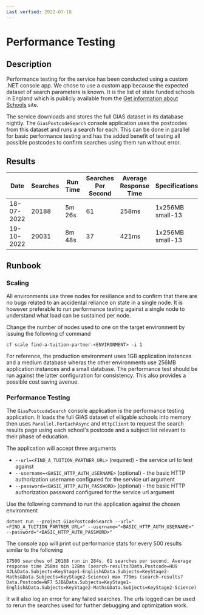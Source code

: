 ```yaml
---
Last verfied: 2022-07-18
---
```


# Performance Testing

## Description

Performance testing for the service has been conducted using a custom .NET console app. We chose to use a custom app because the expected dataset of search parameters is known. It is the list of state funded schools in England which is publicly available from the [Get information about Schools](https://get-information-schools.service.gov.uk/) site.

The service downloads and stores the full GIAS dataset in its database nightly. The `GiasPostcodeSearch` console application uses the postcodes from this dataset and runs a search for each. This can be done in parallel for basic performance testing and has the added benefit of testing all possible postcodes to confirm searches using them run without error.

## Results

| Date       | Searches | Run Time | Searches Per Second | Average Response Time | Specifications   |
| ---------- | -------- | -------- | ------------------- | --------------------- | ---------------- |
| 18-07-2022 | 20188    | 5m 26s   | 61                  | 258ms                 | 1x256MB small-13 |
| 19-10-2022 | 20031    | 8m 48s   | 37                  | 421ms                 | 1x256MB small-13 |

## Runbook

### Scaling

All environments use three nodes for resiliance and to confirm that there are no bugs related to an accidental reliance on state in a single node. It is however preferable to run performance testing against a single node to understand what load can be sustained per node.

Change the number of nodes used to one on the target environment by issuing the following cf command

```
cf scale find-a-tuition-partner-<ENVIRONMENT> -i 1
```

For reference, the production environment uses 1GB application instances and a medium database wheras the other environments use 256MB application instances and a small database. The performance test should be run against the latter configuration for consistency. This also provides a possible cost saving avenue.

### Performance Testing

The `GiasPostcodeSearch` console application is the performance testing application. It loads the full GIAS dataset of elligable schools into memory then uses `Parallel.ForEachAsync` and `HttpClient` to request the search results page using each school's postcode and a subject list relevant to their phase of education.

The application will accept three arguments

- `--url=<FIND_A_TUITION_PARTNER_URL>` (required) - the service url to test against
- `--username=<BASIC_HTTP_AUTH_USERNAME>` (optional) - the basic HTTP authorization username configured for the service url argument
- `--password=<BASIC_HTTP_AUTH_PASSWORD>` (optional) - the basic HTTP authorization password configured for the service url argument

Use the following command to run the application against the chosen environment

```
dotnet run --project GiasPostcodeSearch --url="<FIND_A_TUITION_PARTNER_URL>" --username="<BASIC_HTTP_AUTH_USERNAME>" --password="<BASIC_HTTP_AUTH_PASSWORD>"
```

The console app will print out performance stats for every 500 results similar to the following

```
17500 searches of 20188 run in 284s. 61 searches per second. Average response time 258ms min 128ms (search-results?Data.Postcode=HU9 4JL&Data.Subjects=KeyStage1-English&Data.Subjects=KeyStage2-Maths&Data.Subjects=KeyStage2-Science) max 779ms (search-results?Data.Postcode=WF7 5JB&Data.Subjects=KeyStage1-English&Data.Subjects=KeyStage2-Maths&Data.Subjects=KeyStage2-Science)
```

It will also log an error for any failed searches. The urls logged can be used to rerun the searches used for further debugging and optimization work.

